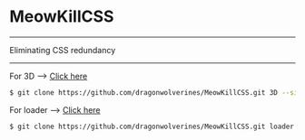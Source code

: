 # MeowKillCSS
***
Eliminating CSS redundancy
***
For 3D --> <a href="https://github.com/dragonwolverines/MeowKillCSS/tree/3D">Click here</a>
```sh
$ git clone https://github.com/dragonwolverines/MeowKillCSS.git 3D --single-branch
```
For loader --> <a href="https://github.com/dragonwolverines/MeowKillCSS/tree/loader">Click here</a>
```sh
$ git clone https://github.com/dragonwolverines/MeowKillCSS.git loader --single-branch
```
